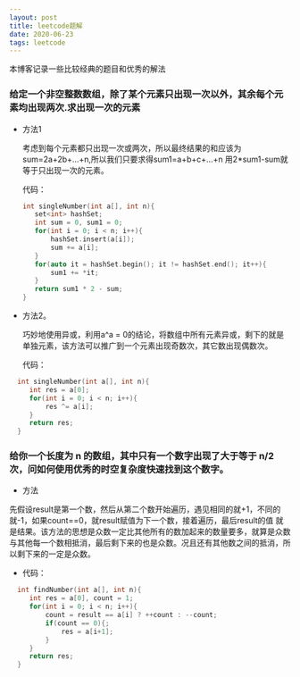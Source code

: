 ```yaml
---
layout: post
title: leetcode题解 
date: 2020-06-23
tags: leetcode    
---
```


本博客记录一些比较经典的题目和优秀的解法



### 给定一个非空整数数组，除了某个元素只出现一次以外，其余每个元素均出现两次.求出现一次的元素


- 方法1

  考虑到每个元素都只出现一次或两次，所以最终结果的和应该为sum=2a+2b+…+n,所以我们只要求得sum1=a+b+c+…+n 用2*sum1-sum就等于只出现一次的元素。  

  代码：  
  ```c++
  int singleNumber(int a[], int n){   
     set<int> hashSet;     
     int sum = 0, sum1 = 0;         
     for(int i = 0; i < n; i++){         
         hashSet.insert(a[i]);         
         sum += a[i];         
     }         
     for(auto it = hashSet.begin(); it != hashSet.end(); it++){         
         sum1 += *it;         
     }          
     return sum1 * 2 - sum;         
  }
  ```

  
- 方法2。

  巧妙地使用异或，利用a^a = 0的结论，将数组中所有元素异或，剩下的就是单独元素，该方法可以推广到一个元素出现奇数次，其它数出现偶数次。  

  代码：  

```c++
  int singleNumber(int a[], int n){    
     int res = a[0];     
     for(int i = 0; i < n; i++){    
         res ^= a[i];     
     }    
     return res;     
  }     
```

### 给你一个长度为 n 的数组，其中只有一个数字出现了大于等于 n/2 次，问如何使用优秀的时空复杂度快速找到这个数字。

- 方法

先假设result是第一个数，然后从第二个数开始遍历，遇见相同的就+1，不同的就-1，如果count==0，就result赋值为下一个数，接着遍历，最后result的值 就是结果。该方法的思想是众数一定比其他所有的数加起来的数量要多，就算是众数与其他每一个数相抵消，最后剩下来的也是众数。况且还有其他数之间的抵消，所以剩下来的一定是众数。  


- 代码：  

```c++
  int findNumber(int a[], int n){     
     int res = a[0], count = 1;    
     for(int i = 0; i < n; i++){    
         count = result == a[i] ? ++count : --count;      
         if(count == 0){;    
             res = a[i+1];     
         }      
     }    
     return res;    
  }    
```